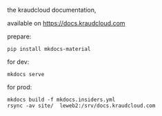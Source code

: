 the kraudcloud documentation,

available on <https://docs.kraudcloud.com>

prepare:

    pip install mkdocs-material

for dev:

    mkdocs serve

for prod:

    mkdocs build -f mkdocs.insiders.yml
    rsync -av site/  leweb2:/srv/docs.kraudcloud.com
